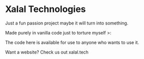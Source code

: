<h1> Xalal Technologies </h1>

<p>Just a fun passion project maybe it will turn into something.</p>
<p> Made purely in vanilla code just to torture myself >:</p>
<p>The code here is available for use to anyone who wants to use it.</p>
<p>Want a website? Check us out <a href"https://www.xalal.tech">xalal.tech</a></p>


